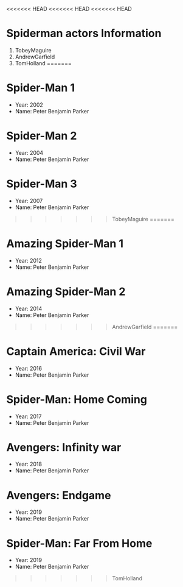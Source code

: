 <<<<<<< HEAD
<<<<<<< HEAD
<<<<<<< HEAD
# Spiderman actors Information

1. TobeyMaguire
2. AndrewGarfield
3. TomHolland
=======
# Spider-Man 1
- Year: 2002
- Name: Peter Benjamin Parker

# Spider-Man 2
- Year: 2004
- Name: Peter Benjamin Parker

# Spider-Man 3
- Year: 2007
- Name: Peter Benjamin Parker
>>>>>>> TobeyMaguire
=======
# Amazing Spider-Man 1
- Year: 2012
- Name: Peter Benjamin Parker

# Amazing Spider-Man 2
- Year: 2014
- Name: Peter Benjamin Parker
>>>>>>> AndrewGarfield
=======
# Captain America: Civil War
- Year: 2016
- Name: Peter Benjamin Parker

# Spider-Man: Home Coming
- Year: 2017
- Name: Peter Benjamin Parker

# Avengers: Infinity war
- Year: 2018
- Name: Peter Benjamin Parker

# Avengers: Endgame
- Year: 2019
- Name: Peter Benjamin Parker

# Spider-Man: Far From Home
- Year: 2019
- Name: Peter Benjamin Parker
>>>>>>> TomHolland
